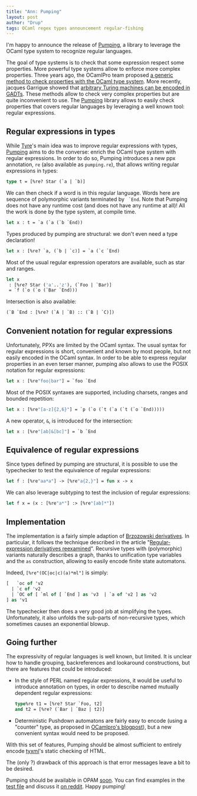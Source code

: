 ```yaml
---
title: "Ann: Pumping"
layout: post
author: "Drup"
tags: OCaml regex types announcement regular-fishing
---
```


I'm happy to announce the release of [Pumping][],
a library to leverage the OCaml type system to recognize regular languages.
<!--more-->

[tyre]: https://github.com/Drup/tyre
[Pumping]: https://github.com/Drup/pumping

The goal of type systems is to check that some expression respect some properties. More powerful type systems allow to enforce more complex properties.
Three years ago, the OCamlPro team proposed [a generic method to check
properties with the OCaml type system][generic-ppx].
More recently, jacques Garrigue showed that [arbitrary Turing machines can be encoded
in GADTs][GADTexhaustiveness].
These methods allow to check very complex properties but are quite inconvenient to use.
The [Pumping][] library allows to easily check properties that covers regular languages
by leveraging a well known tool: regular expressions.

[generic-ppx]: http://www.ocamlpro.com/2014/04/01/the-generic-syntax-extension/
[GADTexhaustiveness]: http://eptcs.web.cse.unsw.edu.au/paper.cgi?ML2015.2

## Regular expressions in types

While [Tyre][tyre]'s main idea was to improve regular expressions with
types, [Pumping][] aims to do the converse: enrich the OCaml type system
with regular expressions.
In order to do so, Pumping introduces a new ppx annotation, `re` (also available as `pumping.re`), that
allows writing regular expressions in types:
```ocaml
type t = [%re? Star (`a | `b)]
```

We can then check if a word is in this regular language. Words here are sequence of polymorphic variants terminated by `` `End``.
Note that Pumping does not have any runtime cost (and does not have any runtime at all)!
All the work is done by the type system, at compile time.
```ocaml
let x : t = `a (`a (`b `End))
```

Types produced by pumping are structural: we don't even need a type declaration!
```ocaml
let x : [%re? `a, (`b | `c)] = `a (`c `End)
```

Most of the usual regular expression operators are available, such as star and ranges.
```ocaml
let x
 : [%re? Star ('a'..'z'), (`Foo | `Bar)]
 = `f (`o (`o (`Bar `End)))
```

Intersection is also available:
```ocaml
(`B `End : [%re? (`A | `B) :: (`B | `C)])
```

## Convenient notation for regular expressions

Unfortunately, PPXs are limited by the OCaml syntax. The usual syntax for regular expressions
is short, convenient and known by most people, but not easily encoded in the OCaml syntax.
In order to be able to express regular properties in an even terser manner, pumping
also allows to use the POSIX notation for regular expressions:
```ocaml
let x : [%re"foo|bar"] = `foo `End
```

Most of the POSIX syntaxes are supported, including charsets, ranges and bounded repetition:
```ocaml
let x : [%re"[a-z]{2,6}"] = `p (`o (`t (`a (`t (`o `End)))))
```

A new operator, `&`, is introduced for the intersection:
```ocaml
let x : [%re"[ab]&[bc]"] = `b `End
```

## Equivalence of regular expressions

Since types defined by pumping are structural, it is possible to use the typechecker
to test the equivalence of regular expressions:
```ocaml
let f : [%re"aa*a"] -> [%re"a{2,}"] = fun x -> x
```

We can also leverage subtyping to test the inclusion of regular expressions:
```ocaml
let f x = (x : [%re"a*"] :> [%re"[ab]*"])
```

## Implementation

The implementation is a fairly simple adaption of [Brzozowski derivatives][deriv]. In
particular, it follows the technique described in the article "[Regular-expression derivatives reexamined][deriv2]".
Recursive types with (polymorphic) variants naturally describes a graph, thanks to
unification type variables and the `as` construction, allowing to easily
encode finite state automatons.

Indeed, `[%re"(OC|oc|c)(a)*ml"]` is simply:

```ocaml
[   `oc of 'v2
  | `c of 'v2
  | `OC of [ `ml of [ `End ] as 'v3  | `a of 'v2 ] as 'v2
] as 'v1
```

The typechecker then does a very good job at simplifying the types. Unfortunately, it also
unfolds the sub-parts of non-recursive types, which sometimes causes
an exponential blowup.

[deriv]: https://en.wikipedia.org/wiki/Brzozowski_derivative
[deriv2]: https://www.cl.cam.ac.uk/~so294/documents/jfp09.pdf

## Going further

The expressivity of regular languages is well known, but limited.
It is unclear how to handle grouping, backreferences and lookaround constructions, but there are features that could be introduced:

- In the style of PERL named regular expressions, it would be useful to introduce
  annotation on types, in order to describe named mutually dependent regular expressions:
  ```ocaml
  type%re t1 = [%re? Star `Foo, t2]
  and t2 = [%re? (`Bar | `Baz | t2)]
  ```
- Deterministic Pushdown automatons are fairly easy to encode (using a "counter" type, as proposed in [OCamlpro's blogpost][generic-ppx]), but
  a new convenient syntax would need to be proposed.

With this set of features, Pumping should be almost sufficient to entirely
encode [tyxml][]'s static checking of HTML.

The (only ?) drawback of this approach is that error messages leave
a bit to be desired.

Pumping should be available in OPAM [soon][opamPR].
You can find examples in the [test file][tests] and discuss it [on reddit][reddit].
Happy pumping!

[tyxml]: https://github.com/ocsigen/tyxml/
[tests]: https://github.com/Drup/pumping/blob/0.1.0/test/test.ml
[opamPR]: http://drup.github.io/2017/04/01/pumping/
[reddit]: https://dd.reddit.com/r/ocaml/comments/62pj7y/ann_pumping/
